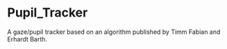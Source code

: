 # Pupil_Tracker
A gaze/pupil tracker based on an algorithm published by Timm Fabian and Erhardt Barth.

